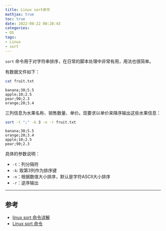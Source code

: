 ```yaml
---
title: Linux sort命令
mathjax: true
toc: true
date: 2022-08-22 00:28:43
categories:
- OS
tags:
- Linux
- sort
---
```

`sort` 命令用于对字符串排序，在日常的脚本处理中非常有用，用法也很简单。

<!--more-->

有数据文件如下：
```bash
cat fruit.txt
```

    banana;30;5.5
    apple;10;2.5
    pear;90;2.3
    orange;20;3.4

三列信息为水果名称、销售数量、单价。现要求以单价来降序输出这些水果信息：
```bash
sort -t ";" -k 3 -n -r fruit.txt
```
    banana;30;5.5
    orange;20;3.4
    apple;10;2.5
    pear;90;2.3

具体的参数说明：
- `-t`：列分隔符
- `-k`: 取第3列作为排序键
- `-n`：根据数值大小排序，默认是字符ASCII大小排序
- `-r`：逆序输出

___

## 参考
- [linux sort 命令详解](https://www.cnblogs.com/51linux/archive/2012/05/23/2515299.html)
- [Linux sort 命令](https://www.runoob.com/linux/linux-comm-sort.html)